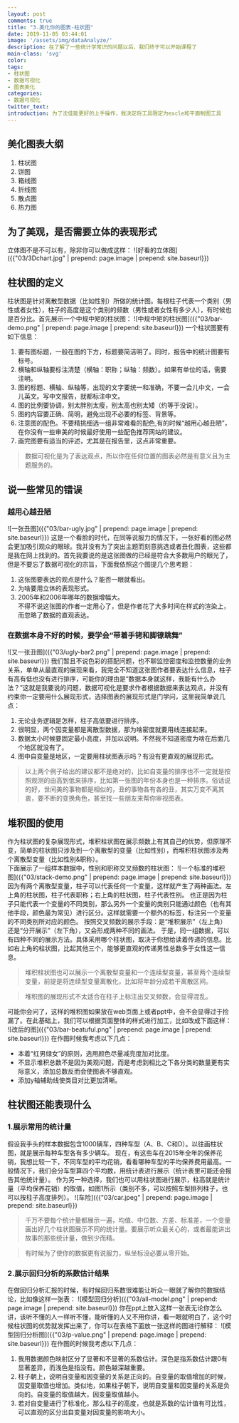 ```yaml
---
layout: post
comments: true
title: "3.美化你的图表-柱状图"
date: 2019-11-05 03:44:01
image: '/assets/img/dataAnalyze/'
description: 在了解了一些统计学常识的问题以后，我们终于可以开始课程了
main-class: 'svg'
color:
tags:
- 柱状图
- 数据可视化
- 图表美化
categories:
- 数据可视化
twitter_text:
introduction: 为了沈佳能更好的上手操作，我决定将工具限定为excle和平面制图工具
---
```


## 美化图表大纲
1. 柱状图
2. 饼图
3. 箱线图
4. 折线图
5. 散点图
6. 热力图  

## 为了美观，是否需要立体的表现形式
立体图不是不可以有，除非你可以做成这样：
![好看的立体图]({{"03/3Dchart.jpg" | prepend: page.image | prepend: site.baseurl}})

## 柱状图的定义
柱状图是针对离散型数据（比如性别）所做的统计图。每根柱子代表一个类别（男性或者女性），柱子的高度是这个类别的频数（男性或者女性有多少人），有时候也是百分比。首先展示一个中规中矩的柱状图：
![中规中矩的柱状图]({{"03/bar-demo.png" | prepend: page.image | prepend: site.baseurl}})
一个柱状图要有如下信息：
1. 要有图标题，一般在图的下方，标题要简洁明了。同时，报告中的统计图要有标号。
2. 横轴和纵轴要标注清楚（横轴：职称；纵轴：频数）。如果有单位的话，需要注明。
3. 图的标题、横轴、纵轴等，出现的文字要统一和准确，不要一会儿中文，一会儿英文。写中文报告，就都标注中文。
4. 图的比例要协调，别太胖别太瘦，别太高也别太矮（约等于没说）。
5. 图的内容要正确、简明，避免出现不必要的标签、背景等。
6. 注意图的配色。不要精挑细选一组非常难看的配色,有的时候“越用心越丑陋”，在你没有一些审美的时候最好使用一些配色推荐网站的建议。
7. 画完图要有适当的评述，尤其是在报告里，这点非常重要。  

> 数据可视化是为了表达观点，所以你在任何位置的图表必然是有意义且为主题服务的。  

## 说一些常见的错误
### 越用心越丑陋
![一张丑图]({{"03/bar-ugly.jpg" | prepend: page.image | prepend: site.baseurl}})
这是一个看脸的时代，在同等说服力的情况下，一张好看的图必然会更加吸引观众的眼球。我并没有为了突出主题而刻意挑选或者丑化图表，这些都是我在网上找到的。首先我要说的是这张图做的已经是符合大多数用户的眼光了，但是不要忘了数据可视化的宗旨，下面我依照这个图提几个思考题：
1. 这张图要表达的观点是什么？能否一眼就看出。
2. 为啥要用立体的表现形式。
3. 2005年和2006年哪年的数据增幅大。  
不得不说这张图的作者一定用心了，但是作者花了大多时间在样式的渲染上，而忽略了数据的直观表达。  

### 在数据本身不好的时候，要学会“带着手铐和脚镣跳舞”
![又一张丑图]({{"03/ugly-bar2.png" | prepend: page.image | prepend: site.baseurl}})
我们暂且不说色彩的搭配问题，也不聊监控密度和监控数量的业务关系，单单从最直观的展现来看，我完全不知道这张图作者要表达什么信息，柱子有高有低也没有进行排序，可能你的理由是“数据本身就这样，我能有什么办法？”这就是我要说的问题，数据可视化是要求作者根据数据来表达观点，并没有约束你一定要用什么展现形式，选择图表的展现形式是门学问，这里我简单说几点：  
1. 无论业务逻辑是怎样，柱子高低要进行排序。
2. 很明显，两个因变量都是离散型数据，那为啥密度就要用线连接起来。
3. 数据太小时候要固定最小高度，并加以说明。不然我不知道密度为啥在后面几个地区就没有了。
4. 图中自变量是地区，一定要用柱状图表示吗？有没有更直观的展现形式。  
> 以上两个例子给出的建议都不是绝对的，比如自变量的排序也不一定就是按照观测的由高到低来排序，比如第一张图的年份本身也是一种排序。俗话说的好，世间美的事物都是相似的，丑的事物各有各的丑，其实万变不离其衷，要不断的变换角色，甚至找一些朋友来帮你审视图表。  

## 堆积图的使用
作为柱状图的复杂展现形式，堆积柱状图在展示频数上有其自己的优势，但原理不变，简单的柱状图只涉及到一个离散型的变量（比如性别），而堆积柱状图涉及两个离散型变量（比如性别&职称）。  
下面展示了一组样本数据中，性别和职称交叉频数的柱状图：
![一个标准的堆积图]({{"03/stack-demo.png" | prepend: page.image | prepend: site.baseurl}})
因为有两个离散型变量，柱子可以代表任何一个变量，这样就产生了两种画法。左上角的柱状图，柱子代表职称；右上角的柱状图，柱子代表性别。
也正是因为柱子只能代表一个变量的不同类别，那么另外一个变量的类别只能通过颜色（也有其他手段，颜色最为常见）进行区分。这样就需要一个额外的标签，标注另一个变量的不同类别所对应的颜色。
按照交叉频数的展示手段：是“堆积展示”（左上角）还是“分开展示”（左下角），又会形成两种不同的画法。
于是，同一组数据，可以有四种不同的展示方法。具体采用哪个柱状图，取决于你想给读着传递的信息。比如右上角的柱状图，比起其他三个，能够更直观的传递男性总数多于女性这一信息。

> 堆积柱状图也可以展示一个离散型变量和一个连续型变量，甚至两个连续型变量，前提是将连续型变量离散化，比如将年龄分成若干离散区间。  

> 堆积图的展现形式不太适合在柱子上标注出交叉频数，会显得混乱。

可能你会问了，这样的堆积图如果放在web页面上或者ppt中，会不会显得过于捡漏了。在此基础上，我们可以根据页面整体的样式进行加工，比如改成下面这样：
![改后的图]({{"03/bar-beatuful.png" | prepend: page.image | prepend: site.baseurl}})
在作图时候我考虑以下几点：
* 本着“红男绿女”的原则，选用颜色尽量减亮度加对比度。
* 不显示堆积总数不是因为美观问题，而是考虑到相比之下各分类的数量更有实际意义，添加总数反而会使图表不够直观。  
* 添加y轴辅助线使类目对比更加清晰。

## 柱状图还能表现什么
### 1.展示常用的统计量
假设我手头的样本数据包含1000辆车，四种车型（A、B、C和D）。以往画柱状图，就是展示每种车型各有多少辆车。
现在，有这些车在2015年全年的保养花销，我想比较一下，不同车型的平均花销，看看哪种车型的平均保养费用最高。一般情况下，我们会分车型算四个平均数，用统计表进行展示（统计表里可能还会报告其他统计量）。
作为另一种选择，我们也可以用柱状图进行展示，柱高就是统计量（平均保养花销）的取值，如图1所示（类别不多，可以按照车型排列柱子，也可以按柱子高度排列）。
![车险]({{"03/car.jpeg" | prepend: page.image | prepend: site.baseurl}})
> 千万不要每个统计量都展示一遍，均值、中位数、方差、标准差，一个变量画出好几个柱状图展示不同的统计量。要展示听众最关心的，或者最能讲出故事的那些统计量，做到少而精。  

> 有时候为了使你的数据更有说服力，纵坐标没必要从零开始。

### 2.展示回归分析的系数估计结果
在做回归分析汇报的时候，有时候回归系数很难能让听众一眼就了解你的数据结论，比如像这样一张表：
![模型回归分析]({{"03/all-model.png" | prepend: page.image | prepend: site.baseurl}})
你在ppt上放入这样一张表无论你怎么讲，该听不懂的人一样听不懂，能听懂的人又不用你讲，看一眼就明白了，这个时候柱状图的优势就发挥出来了，你可以在表格下面放一张这样的图进行解释：
![模型回归分析图]({{"03/p-value.png" | prepend: page.image | prepend: site.baseurl}})
在作图的时候我考虑以下几点：  
1. 我用数据颜色映射区分了显著和不显著的系数估计。深色是指系数估计跟0有显著差异，而浅色是指没有。颜色越深越重要。
2. 柱子朝上，说明自变量和因变量的关系是正向的。自变量的取值增加的时候，因变量取值也增加。类似地，如果柱子朝下，说明自变量和因变量的关系是负向的。自变量的取值越大，因变量取值越小。
3. 若对自变量进行了标准化，那么柱子的高度，也就是系数的估计值有可比性，可以直观的区分出自变量对因变量的影响大小。